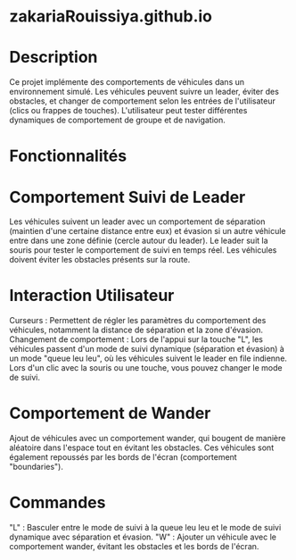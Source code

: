 # zakariaRouissiya.github.io

# Description
Ce projet implémente des comportements de véhicules dans un environnement simulé. Les véhicules peuvent suivre un leader, éviter des obstacles, et changer de comportement selon les entrées de l'utilisateur (clics ou frappes de touches). L'utilisateur peut tester différentes dynamiques de comportement de groupe et de navigation.

# Fonctionnalités
# Comportement Suivi de Leader
Les véhicules suivent un leader avec un comportement de séparation (maintien d'une certaine distance entre eux) et évasion si un autre véhicule entre dans une zone définie (cercle autour du leader).
Le leader suit la souris pour tester le comportement de suivi en temps réel.
Les véhicules doivent éviter les obstacles présents sur la route.
# Interaction Utilisateur
Curseurs : Permettent de régler les paramètres du comportement des véhicules, notamment la distance de séparation et la zone d'évasion.
Changement de comportement :
Lors de l'appui sur la touche "L", les véhicules passent d'un mode de suivi dynamique (séparation et évasion) à un mode "queue leu leu", où les véhicules suivent le leader en file indienne.
Lors d'un clic avec la souris ou une touche, vous pouvez changer le mode de suivi.
# Comportement de Wander
Ajout de véhicules avec un comportement wander, qui bougent de manière aléatoire dans l'espace tout en évitant les obstacles.
Ces véhicules sont également repoussés par les bords de l'écran (comportement "boundaries").
# Commandes
"L" : Basculer entre le mode de suivi à la queue leu leu et le mode de suivi dynamique avec séparation et évasion.
"W" : Ajouter un véhicule avec le comportement wander, évitant les obstacles et les bords de l'écran.
